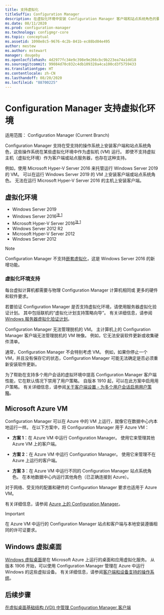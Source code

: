 ```yaml
---
title: 支持虚拟化
titleSuffix: Configuration Manager
description: 在虚拟化环境中安装 Configuration Manager 客户端和站点系统角色的要求。
ms.date: 08/11/2020
ms.prod: configuration-manager
ms.technology: configmgr-core
ms.topic: conceptual
ms.assetid: 1098e8c5-9676-4c2b-841b-ec88bd04e495
author: mestew
ms.author: mstewart
manager: dougeby
ms.openlocfilehash: 4d2977fc34e9c398e9e266cbc9b223ea74a1dd18
ms.sourcegitcommit: 99084d70c032c4db109328a4ca100cd3f5759433
ms.translationtype: HT
ms.contentlocale: zh-CN
ms.lasthandoff: 08/20/2020
ms.locfileid: "88700225"
---
```

# <a name="support-for-virtualization-environments-with-configuration-manager"></a>Configuration Manager 支持虚拟化环境

适用范围：  Configuration Manager (Current Branch)

Configuration Manager 支持在受支持的操作系统上安装客户端和站点系统角色，这些操作系统在某些虚拟化环境中作为虚拟机 (VM) 运行。 即使不支持虚拟主机（虚拟化环境）作为客户端或站点服务器，也存在这种支持。

例如，使用 Microsoft Hyper-V Server 2016 来托管运行 Windows Server 2019 的 VM。 可以在运行 Windows Server 2019 的 VM 上安装客户端或站点系统角色。 无法在运行 Microsoft Hyper-V Server 2016 的主机上安装客户端。

## <a name="virtualization-environments"></a>虚拟化环境

- Windows Server 2019  
- Windows Server 2016<sup>[注 1](#bkmk_note1)</sup>  
- Microsoft Hyper-V Server 2016<sup>[注 1](#bkmk_note1)</sup>  
- Windows Server 2012 R2  
- Microsoft Hyper-V Server 2012  
- Windows Server 2012  

<a name="bkmk_note1"></a>

> [!NOTE]
> Configuration Manager 不支持[嵌套虚拟化](/windows-server/virtualization/hyper-v/What-s-new-in-Hyper-V-on-Windows#nested-virtualization-new)，这是 Windows Server 2016 的新增功能。

### <a name="virtualization-environment-support"></a>虚拟化环境支持

每台虚拟计算机都需要与物理 Configuration Manager 计算机相同或 更多的硬件和软件要求。

若要验证 Configuration Manager 是否支持虚拟化环境，请使用服务器虚拟化验证计划。 其中包括联机的“虚拟化计划支持策略向导”。 有关详细信息，请参阅 [Windows 服务器虚拟化验证计划](https://www.windowsservercatalog.com/svvp.aspx)。

Configuration Manager 无法管理脱机的 VM。 主计算机上的 Configuration Manager 客户端无法管理脱机的 VM 映像。 例如，它无法安装软件更新或收集硬件清单。

通常，Configuration Manager 不会特别考虑 VM。 例如，如果你停止一个 VM，并且没有保存它的状态，Configuration Manager 可能无法确定是否必须重新安装软件更新。

为了帮助在支持多个用户会话的虚拟环境中提高 Configuration Manager 客户端性能，它在默认情况下禁用了用户策略。 自版本 1910 起，可以在此方案中启用用户策略。 有关详细信息，请参阅[关于客户端设置 - 为多个用户会话启用用户策略](../../clients/deploy/about-client-settings.md#enable-user-policy-for-multiple-user-sessions)。

## <a name="microsoft-azure-vms"></a><a name="bkmk_Azure"></a> Microsoft Azure VM

Configuration Manager 可以在 Azure 中的 VM 上运行，就像它在数据中心内本地运行一样。 在以下方案中，将 Configuration Manager 用于 Azure VM：

- **方案 1**：在 Azure VM 中运行 Configuration Manager。 使用它来管理其他 Azure VM 上的客户端。

- **方案 2**：在 Azure VM 中运行 Configuration Manager。 使用它来管理不在 Azure 上运行的客户端。

- **方案 3**：在 Azure VM 中运行不同的 Configuration Manager 站点系统角色。 在本地数据中心内运行其他角色（已正确连接到 Azure）。

对于网络、受支持的配置和硬件的 Configuration Manager 要求也适用于 Azure VM。

有关详细信息，请参阅 [Azure 上的 Configuration Manager](../../understand/configuration-manager-on-azure.md)。

> [!IMPORTANT]
> 在 Azure VM 中运行的 Configuration Manager 站点和客户端与本地安装遵循相同的许可证要求。

## <a name="windows-virtual-desktop"></a>Windows 虚拟桌面

[Windows 虚拟桌面](/azure/virtual-desktop/)是在 Microsoft Azure 上运行的桌面和应用虚拟化服务。 从版本 1906 开始，可以使用 Configuration Manager 管理在 Azure 中运行 Windows 的这些虚拟设备。 有关详细信息，请参阅[客户端和设备支持的操作系统](supported-operating-systems-for-clients-and-devices.md#windows-virtual-desktop)。

## <a name="next-steps"></a>后续步骤

[在虚拟桌面基础结构 (VDI) 中管理 Configuration Manager 客户端](../../clients/deploy/plan/considerations-for-managing-clients-in-a-vdi.md)